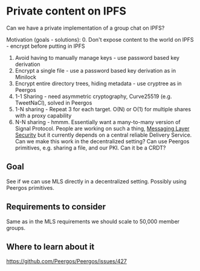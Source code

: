 # Private content on IPFS
Can we have a private implementation of a group chat on IPFS?

Motivation (goals - solutions):
0. Don't expose content to the world on IPFS - encrypt before putting in IPFS
1. Avoid having to manually manage keys - use password based key derivation
2. Encrypt a single file - use a password based key derivation as in Minilock
3. Encrypt entire directory trees, hiding metadata - use cryptree as in Peergos
4. 1-1 Sharing - need asymmetric cryptography, Curve25519 (e.g. TweetNaCl), solved in Peergos
5. 1-N sharing - Repeat 3 for each target. O(N) or O(1) for multiple shares with a proxy capability
6. N-N sharing - hmmm. Essentially want a many-to-many version of Signal Protocol. People are working on such a thing, [Messaging Layer Security](https://github.com/mlswg/mls-architecture/blob/master/draft-ietf-mls-architecture.md) but it currently depends on a central reliable Delivery Service. Can we make this work in the decentralized setting? Can use Peergos primitives, e.g. sharing a file, and our PKI. Can it be a CRDT?

## Goal

See if we can use MLS directly in a decentralized setting. Possibly using Peergos primitives. 

## Requirements to consider

Same as in the MLS requirements we should scale to 50,000 member groups.

## Where to learn about it
https://github.com/Peergos/Peergos/issues/427


